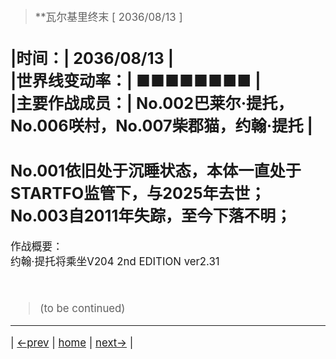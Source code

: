 > <big> **瓦尔基里终末
> [ 2036/08/13 ]

|时间：| 2036/08/13 |  
|世界线变动率：| ■■■■■■■■ |  
|主要作战成员：| No.002巴莱尔·提托，No.006咲村，No.007柴郡猫，约翰·提托 |  
---
No.001依旧处于沉睡状态，本体一直处于STARTFO监管下，与2025年去世；  
No.003自2011年失踪，至今下落不明；  
---
作战概要：  
约翰·提托将乘坐V204 2nd EDITION ver2.31








<br/>

> (to be continued)
---

| [←prev](./00) | [home](../../) | [next→](./00) |
